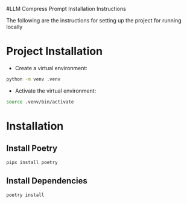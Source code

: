 #LLM Compress Prompt Installation Instructions

The following are the instructions for setting up the project for running locally
# Project Installation
- Create a virtual environment:
```bash
python -m venv .venv
```

- Activate the virtual environment:
```bash
source .venv/bin/activate
```

# Installation

## Install Poetry

```
pipx install poetry
```


## Install Dependencies
```
poetry install
```